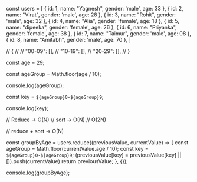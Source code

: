 const users = [
    { id: 1, name: "Yagnesh", gender: 'male', age: 33 },
    { id: 2, name: "Virat", gender: 'male', age: 28 },
    { id: 3, name: "Rohit", gender: 'male', age: 32 },
    { id: 4, name: "Alia", gender: 'female', age: 18 },
    { id: 5, name: "dipeeka", gender: 'female', age: 26 },
    { id: 6, name: "Priyanka", gender: 'female', age: 38 },
    { id: 7, name: "Taimur", gender: 'male', age: 08 },
    { id: 8, name: "Amitabh", gender: 'male', age: 70 },
]

// {
//     // "00-09": [],
//     "10-19": [],
//     "20-29": [],
// }

const age = 29;

const ageGroup = Math.floor(age / 10);

console.log(ageGroup);

const key = `${ageGroup}0-${ageGroup}9`;

console.log(key);


// Reduce -> O(N)
// sort -> O(N)
// O(2N)

// reduce + sort  -> O(N)

const groupByAge = users.reduce((previousValue, currentValue) => {
    const ageGroup = Math.floor(currentValue.age / 10);
    const key = `${ageGroup}0-${ageGroup}9`;
    (previousValue[key] = previousValue[key] || []).push(currentValue)
    return previousValue;
}, {});

console.log(groupByAge);